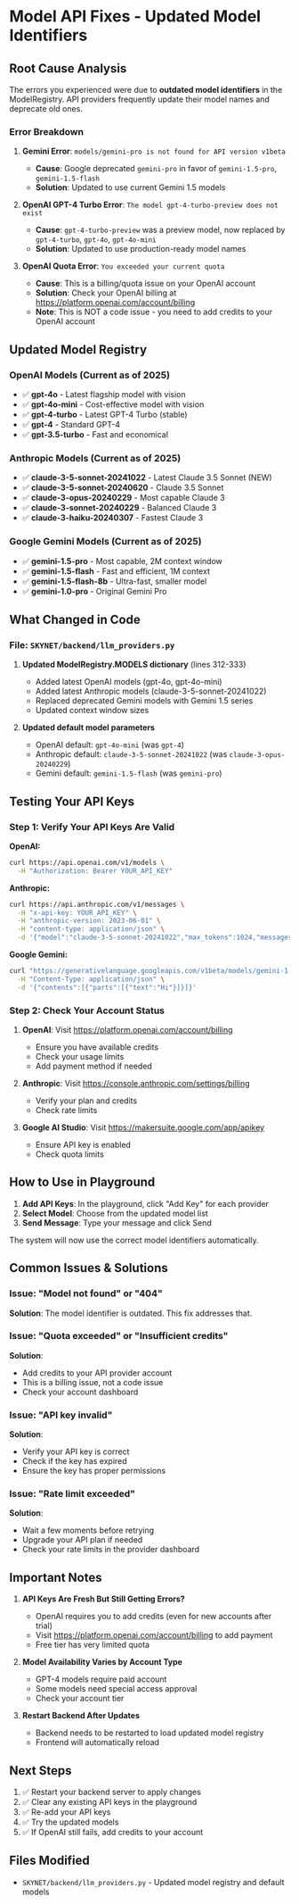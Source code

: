 # Model API Fixes - Updated Model Identifiers

## Root Cause Analysis

The errors you experienced were due to **outdated model identifiers** in the ModelRegistry. API providers frequently update their model names and deprecate old ones.

### Error Breakdown

1. **Gemini Error**: `models/gemini-pro is not found for API version v1beta`
   - **Cause**: Google deprecated `gemini-pro` in favor of `gemini-1.5-pro`, `gemini-1.5-flash`
   - **Solution**: Updated to use current Gemini 1.5 models

2. **OpenAI GPT-4 Turbo Error**: `The model gpt-4-turbo-preview does not exist`
   - **Cause**: `gpt-4-turbo-preview` was a preview model, now replaced by `gpt-4-turbo`, `gpt-4o`, `gpt-4o-mini`
   - **Solution**: Updated to use production-ready model names

3. **OpenAI Quota Error**: `You exceeded your current quota`
   - **Cause**: This is a billing/quota issue on your OpenAI account
   - **Solution**: Check your OpenAI billing at https://platform.openai.com/account/billing
   - **Note**: This is NOT a code issue - you need to add credits to your OpenAI account

## Updated Model Registry

### OpenAI Models (Current as of 2025)
- ✅ **gpt-4o** - Latest flagship model with vision
- ✅ **gpt-4o-mini** - Cost-effective model with vision
- ✅ **gpt-4-turbo** - Latest GPT-4 Turbo (stable)
- ✅ **gpt-4** - Standard GPT-4
- ✅ **gpt-3.5-turbo** - Fast and economical

### Anthropic Models (Current as of 2025)
- ✅ **claude-3-5-sonnet-20241022** - Latest Claude 3.5 Sonnet (NEW)
- ✅ **claude-3-5-sonnet-20240620** - Claude 3.5 Sonnet
- ✅ **claude-3-opus-20240229** - Most capable Claude 3
- ✅ **claude-3-sonnet-20240229** - Balanced Claude 3
- ✅ **claude-3-haiku-20240307** - Fastest Claude 3

### Google Gemini Models (Current as of 2025)
- ✅ **gemini-1.5-pro** - Most capable, 2M context window
- ✅ **gemini-1.5-flash** - Fast and efficient, 1M context
- ✅ **gemini-1.5-flash-8b** - Ultra-fast, smaller model
- ✅ **gemini-1.0-pro** - Original Gemini Pro

## What Changed in Code

### File: `SKYNET/backend/llm_providers.py`

1. **Updated ModelRegistry.MODELS dictionary** (lines 312-333)
   - Added latest OpenAI models (gpt-4o, gpt-4o-mini)
   - Added latest Anthropic models (claude-3-5-sonnet-20241022)
   - Replaced deprecated Gemini models with Gemini 1.5 series
   - Updated context window sizes

2. **Updated default model parameters**
   - OpenAI default: `gpt-4o-mini` (was `gpt-4`)
   - Anthropic default: `claude-3-5-sonnet-20241022` (was `claude-3-opus-20240229`)
   - Gemini default: `gemini-1.5-flash` (was `gemini-pro`)

## Testing Your API Keys

### Step 1: Verify Your API Keys Are Valid

**OpenAI:**
```bash
curl https://api.openai.com/v1/models \
  -H "Authorization: Bearer YOUR_API_KEY"
```

**Anthropic:**
```bash
curl https://api.anthropic.com/v1/messages \
  -H "x-api-key: YOUR_API_KEY" \
  -H "anthropic-version: 2023-06-01" \
  -H "content-type: application/json" \
  -d '{"model":"claude-3-5-sonnet-20241022","max_tokens":1024,"messages":[{"role":"user","content":"Hi"}]}'
```

**Google Gemini:**
```bash
curl "https://generativelanguage.googleapis.com/v1beta/models/gemini-1.5-flash:generateContent?key=YOUR_API_KEY" \
  -H "Content-Type: application/json" \
  -d '{"contents":[{"parts":[{"text":"Hi"}]}]}'
```

### Step 2: Check Your Account Status

1. **OpenAI**: Visit https://platform.openai.com/account/billing
   - Ensure you have available credits
   - Check your usage limits
   - Add payment method if needed

2. **Anthropic**: Visit https://console.anthropic.com/settings/billing
   - Verify your plan and credits
   - Check rate limits

3. **Google AI Studio**: Visit https://makersuite.google.com/app/apikey
   - Ensure API key is enabled
   - Check quota limits

## How to Use in Playground

1. **Add API Keys**: In the playground, click "Add Key" for each provider
2. **Select Model**: Choose from the updated model list
3. **Send Message**: Type your message and click Send

The system will now use the correct model identifiers automatically.

## Common Issues & Solutions

### Issue: "Model not found" or "404"
**Solution**: The model identifier is outdated. This fix addresses that.

### Issue: "Quota exceeded" or "Insufficient credits"
**Solution**:
- Add credits to your API provider account
- This is a billing issue, not a code issue
- Check your account dashboard

### Issue: "API key invalid"
**Solution**:
- Verify your API key is correct
- Check if the key has expired
- Ensure the key has proper permissions

### Issue: "Rate limit exceeded"
**Solution**:
- Wait a few moments before retrying
- Upgrade your API plan if needed
- Check your rate limits in the provider dashboard

## Important Notes

1. **API Keys Are Fresh But Still Getting Errors?**
   - OpenAI requires you to add credits (even for new accounts after trial)
   - Visit https://platform.openai.com/account/billing to add payment
   - Free tier has very limited quota

2. **Model Availability Varies by Account Type**
   - GPT-4 models require paid account
   - Some models need special access approval
   - Check your account tier

3. **Restart Backend After Updates**
   - Backend needs to be restarted to load updated model registry
   - Frontend will automatically reload

## Next Steps

1. ✅ Restart your backend server to apply changes
2. ✅ Clear any existing API keys in the playground
3. ✅ Re-add your API keys
4. ✅ Try the updated models
5. ✅ If OpenAI still fails, add credits to your account

## Files Modified

- `SKYNET/backend/llm_providers.py` - Updated model registry and default models
